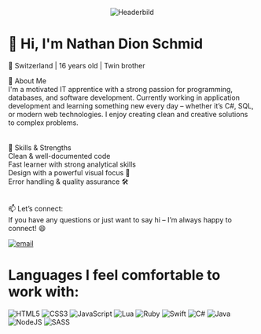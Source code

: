 <p align="center">
  <img src="IMG/header.png" alt="Headerbild" />
</p>

# 👋 Hi, I'm Nathan Dion Schmid

📍 Switzerland | 16 years old | Twin brother<br>

🚀 About Me<br>I'm a motivated IT apprentice with a strong passion for programming, databases, and software development. Currently working in application development and learning something new every day – whether it’s C#, SQL, or modern web technologies. I enjoy creating clean and creative solutions to complex problems.<br><br><br>🧠 Skills & Strengths<br>Clean & well-documented code<br>Fast learner with strong analytical skills<br>Design with a powerful visual focus 🎨<br>Error handling & quality assurance 🛠️<br>

<br>📫 Let’s connect:<br>If you have any questions or just want to say hi – I’m always happy to connect! 😄<br>

[![email](https://img.shields.io/badge/Email-D14836?logo=gmail&logoColor=white)](mailto:nathandion.schmid@gmail.com) 

# Languages I feel comfortable to work with:


 ![HTML5](https://img.shields.io/badge/html5-%23E34F26.svg?style=for-the-badge&logo=html5&logoColor=white) ![CSS3](https://img.shields.io/badge/css3-%231572B6.svg?style=for-the-badge&logo=css3&logoColor=white) ![JavaScript](https://img.shields.io/badge/javascript-%23323330.svg?style=for-the-badge&logo=javascript&logoColor=%23F7DF1E) ![Lua](https://img.shields.io/badge/lua-%232C2D72.svg?style=for-the-badge&logo=lua&logoColor=white) ![Ruby](https://img.shields.io/badge/ruby-%23CC342D.svg?style=for-the-badge&logo=ruby&logoColor=white) ![Swift](https://img.shields.io/badge/swift-F54A2A?style=for-the-badge&logo=swift&logoColor=white) ![C#](https://img.shields.io/badge/c%23-%23239120.svg?style=for-the-badge&logo=csharp&logoColor=white) ![Java](https://img.shields.io/badge/java-%23ED8B00.svg?style=for-the-badge&logo=openjdk&logoColor=white) ![NodeJS](https://img.shields.io/badge/node.js-6DA55F?style=for-the-badge&logo=node.js&logoColor=white) ![SASS](https://img.shields.io/badge/SASS-hotpink.svg?style=for-the-badge&logo=SASS&logoColor=white)